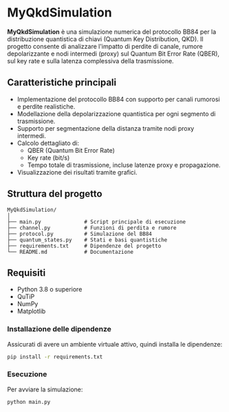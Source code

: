 # MyQkdSimulation

**MyQkdSimulation** è una simulazione numerica del protocollo BB84 per la distribuzione quantistica di chiavi (Quantum Key Distribution, QKD). Il progetto consente di analizzare l'impatto di perdite di canale, rumore depolarizzante e nodi intermedi (proxy) sul Quantum Bit Error Rate (QBER), sul key rate e sulla latenza complessiva della trasmissione.

## Caratteristiche principali

- Implementazione del protocollo BB84 con supporto per canali rumorosi e perdite realistiche.
- Modellazione della depolarizzazione quantistica per ogni segmento di trasmissione.
- Supporto per segmentazione della distanza tramite nodi proxy intermedi.
- Calcolo dettagliato di:
  - QBER (Quantum Bit Error Rate)
  - Key rate (bit/s)
  - Tempo totale di trasmissione, incluse latenze proxy e propagazione.
- Visualizzazione dei risultati tramite grafici.

## Struttura del progetto
  ```plaintext
MyQkdSimulation/
│
├── main.py              # Script principale di esecuzione
├── channel.py           # Funzioni di perdita e rumore
├── protocol.py          # Simulazione del BB84
├── quantum_states.py    # Stati e basi quantistiche
├── requirements.txt     # Dipendenze del progetto
└── README.md            # Documentazione
  ```


## Requisiti

- Python 3.8 o superiore
- QuTiP
- NumPy
- Matplotlib

### Installazione delle dipendenze

Assicurati di avere un ambiente virtuale attivo, quindi installa le dipendenze:

```bash
pip install -r requirements.txt
```

### Esecuzione

Per avviare la simulazione:

```bash
python main.py
```
